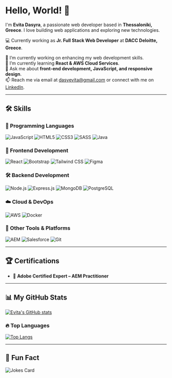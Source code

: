 # Hello, World! 👋  

I'm **Evita Dasyra**, a passionate web developer based in **Thessaloniki, Greece**. I love building web applications and exploring new technologies.  

💻 Currently working as **Jr. Full Stack Web Developer** at **DACC Deloitte, Greece**.  

🔭 I’m currently working on enhancing my web development skills.  
🌱 I’m currently learning **React & AWS Cloud Services**.  
💬 Ask me about **front-end development, JavaScript, and responsive design**.  
📫 Reach me via email at [dasyevita@gmail.com](mailto:dasyevita@gmail.com) or connect with me on [LinkedIn](https://www.linkedin.com/in/evitadasy).  

---

## 🛠 Skills  

### 🚀 Programming Languages  
![JavaScript](https://img.shields.io/badge/JavaScript-F7DF1E?style=flat&logo=javascript&logoColor=black)  ![HTML5](https://img.shields.io/badge/HTML5-E34F26?style=flat&logo=html5&logoColor=white) ![CSS3](https://img.shields.io/badge/CSS3-1572B6?style=flat&logo=css3&logoColor=white)  ![SASS](https://img.shields.io/badge/SASS-CC6699?style=flat&logo=sass&logoColor=white)  ![Java](https://img.shields.io/badge/Java-007396?style=flat&logo=java&logoColor=white)  

### 🎨 Frontend Development  
![React](https://img.shields.io/badge/React-20232A?style=flat&logo=react&logoColor=61DAFB) ![Bootstrap](https://img.shields.io/badge/Bootstrap-563D7C?style=flat&logo=bootstrap&logoColor=white)  ![Tailwind CSS](https://img.shields.io/badge/Tailwind%20CSS-38B2AC?style=flat&logo=tailwind-css&logoColor=white)   ![Figma](https://img.shields.io/badge/Figma-F24E1E?style=flat&logo=figma&logoColor=white)  

### 🛠 Backend Development  
![Node.js](https://img.shields.io/badge/Node.js-43853D?style=flat&logo=node.js&logoColor=white)  ![Express.js](https://img.shields.io/badge/Express.js-404D59?style=flat&logo=express&logoColor=white)  ![MongoDB](https://img.shields.io/badge/MongoDB-4EA94B?style=flat&logo=mongodb&logoColor=white)  ![PostgreSQL](https://img.shields.io/badge/PostgreSQL-316192?style=flat&logo=postgresql&logoColor=white)   

### ☁️ Cloud & DevOps  
![AWS](https://img.shields.io/badge/AWS-FF9900?style=flat&logo=amazonaws&logoColor=white)  ![Docker](https://img.shields.io/badge/Docker-2496ED?style=flat&logo=docker&logoColor=white)  

### 🔧 Other Tools & Platforms  
![AEM](https://img.shields.io/badge/Adobe%20AEM-FF0000?style=flat&logo=adobe&logoColor=white)  ![Salesforce](https://img.shields.io/badge/Salesforce-00A1E0?style=flat&logo=salesforce&logoColor=white)  ![Git](https://img.shields.io/badge/Git-F05032?style=flat&logo=git&logoColor=white)

---

## 🏆 Certifications  

- 🏅 **Adobe Certified Expert – AEM Practitioner**  

---

## 📊 My GitHub Stats  

[![Evita's GitHub stats](https://github-readme-stats.vercel.app/api?username=evitadasy&show_icons=true)](https://github.com/evitadasy)  

### 🔥 Top Languages  

[![Top Langs](https://github-readme-stats.vercel.app/api/top-langs/?username=evitadasy)](https://github.com/evitadasy/github-readme-stats)  

---

## 🤣 Fun Fact  

![Jokes Card](https://readme-jokes.vercel.app/api)  
